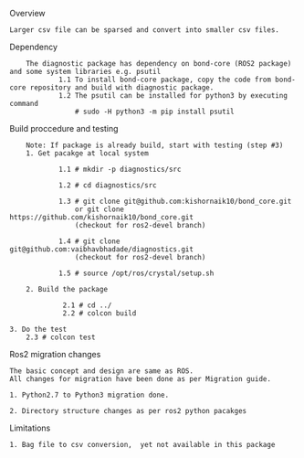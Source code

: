 Overview

	Larger csv file can be sparsed and convert into smaller csv files.

Dependency

        The diagnostic package has dependency on bond-core (ROS2 package) and some system libraries e.g. psutil
                1.1 To install bond-core package, copy the code from bond-core repository and build with diagnostic package.
                1.2 The psutil can be installed for python3 by executing command
                    # sudo -H python3 -m pip install psutil

Build proccedure and testing

        Note: If package is already build, start with testing (step #3)
        1. Get pacakge at local system

                1.1 # mkdir -p diagnostics/src

                1.2 # cd diagnostics/src

                1.3 # git clone git@github.com:kishornaik10/bond_core.git
                    or git clone https://github.com/kishornaik10/bond_core.git
                    (checkout for ros2-devel branch)

                1.4 # git clone git@github.com:vaibhavbhadade/diagnostics.git
                    (checkout for ros2-devel branch)

                1.5 # source /opt/ros/crystal/setup.sh

        2. Build the package

                 2.1 # cd ../
                 2.2 # colcon build
	
	3. Do the test
		2.3 # colcon test

Ros2 migration changes

	The basic concept and design are same as ROS.
	All changes for migration have been done as per Migration guide.
	
	1. Python2.7 to Python3 migration done. 

	2. Directory structure changes as per ros2 python pacakges

Limitations

	1. Bag file to csv conversion,  yet not available in this package  
